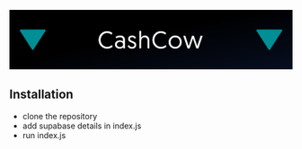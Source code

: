 ![](assets/20250709_171731_githubpic.png)

## Installation
- clone the repository
- add supabase details in index.js
- run index.js